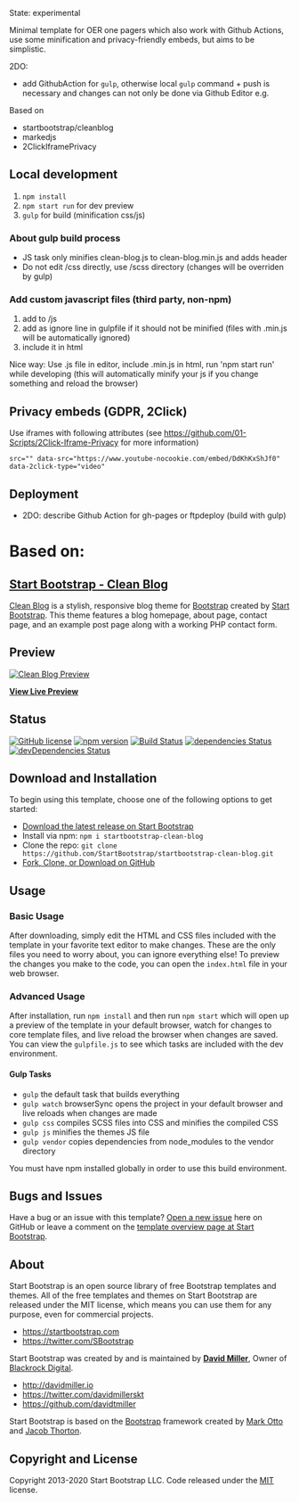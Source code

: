 
State: experimental

Minimal template for OER one pagers which also work with Github Actions, use some minification and privacy-friendly embeds, but aims to be simplistic.

2DO:
- add GithubAction for `gulp`, otherwise local `gulp` command + push is necessary and changes can not only be done via Github Editor e.g.

Based on
- startbootstrap/cleanblog
- markedjs
- 2ClickIframePrivacy

## Local development

1. `npm install`
2. `npm start run` for dev preview
3. `gulp` for build (minification css/js)

### About gulp build process

- JS task only minifies clean-blog.js to clean-blog.min.js and adds header
- Do not edit /css directly, use /scss directory (changes will be overriden by gulp)

### Add custom javascript files (third party, non-npm)

1. add to /js
2. add as ignore line in gulpfile if it should not be minified (files with .min.js will be automatically ignored)
3. include it in html

Nice way: Use .js file in editor, include .min.js in html, run 'npm start run' while developing (this will automatically minify your js if you change something and reload the browser)

## Privacy embeds (GDPR, 2Click)

Use iframes with following attributes (see https://github.com/01-Scripts/2Click-Iframe-Privacy for more information)
```
src="" data-src="https://www.youtube-nocookie.com/embed/DdKhKxShJf0" data-2click-type="video"
```

## Deployment

- 2DO: describe Github Action for gh-pages or ftpdeploy (build with gulp)

# Based on:

## [Start Bootstrap - Clean Blog](https://startbootstrap.com/themes/clean-blog/)

[Clean Blog](https://startbootstrap.com/themes/clean-blog/) is a stylish, responsive blog theme for [Bootstrap](https://getbootstrap.com/) created by [Start Bootstrap](https://startbootstrap.com/). This theme features a blog homepage, about page, contact page, and an example post page along with a working PHP contact form.

## Preview

[![Clean Blog Preview](https://startbootstrap.com/assets/img/screenshots/themes/clean-blog.png)](https://startbootstrap.github.io/startbootstrap-clean-blog/)

**[View Live Preview](https://startbootstrap.github.io/startbootstrap-clean-blog/)**

## Status

[![GitHub license](https://img.shields.io/badge/license-MIT-blue.svg)](https://raw.githubusercontent.com/StartBootstrap/startbootstrap-clean-blog/master/LICENSE)
[![npm version](https://img.shields.io/npm/v/startbootstrap-clean-blog.svg)](https://www.npmjs.com/package/startbootstrap-clean-blog)
[![Build Status](https://travis-ci.org/StartBootstrap/startbootstrap-clean-blog.svg?branch=master)](https://travis-ci.org/StartBootstrap/startbootstrap-clean-blog)
[![dependencies Status](https://david-dm.org/StartBootstrap/startbootstrap-clean-blog/status.svg)](https://david-dm.org/StartBootstrap/startbootstrap-clean-blog)
[![devDependencies Status](https://david-dm.org/StartBootstrap/startbootstrap-clean-blog/dev-status.svg)](https://david-dm.org/StartBootstrap/startbootstrap-clean-blog?type=dev)

## Download and Installation

To begin using this template, choose one of the following options to get started:

* [Download the latest release on Start Bootstrap](https://startbootstrap.com/themes/clean-blog/)
* Install via npm: `npm i startbootstrap-clean-blog`
* Clone the repo: `git clone https://github.com/StartBootstrap/startbootstrap-clean-blog.git`
* [Fork, Clone, or Download on GitHub](https://github.com/StartBootstrap/startbootstrap-clean-blog)

## Usage

### Basic Usage

After downloading, simply edit the HTML and CSS files included with the template in your favorite text editor to make changes. These are the only files you need to worry about, you can ignore everything else! To preview the changes you make to the code, you can open the `index.html` file in your web browser.

### Advanced Usage

After installation, run `npm install` and then run `npm start` which will open up a preview of the template in your default browser, watch for changes to core template files, and live reload the browser when changes are saved. You can view the `gulpfile.js` to see which tasks are included with the dev environment.

#### Gulp Tasks

* `gulp` the default task that builds everything
* `gulp watch` browserSync opens the project in your default browser and live reloads when changes are made
* `gulp css` compiles SCSS files into CSS and minifies the compiled CSS
* `gulp js` minifies the themes JS file
* `gulp vendor` copies dependencies from node_modules to the vendor directory

You must have npm installed globally in order to use this build environment.

## Bugs and Issues

Have a bug or an issue with this template? [Open a new issue](https://github.com/StartBootstrap/startbootstrap-clean-blog/issues) here on GitHub or leave a comment on the [template overview page at Start Bootstrap](https://startbootstrap.com/themes/clean-blog/).

## About

Start Bootstrap is an open source library of free Bootstrap templates and themes. All of the free templates and themes on Start Bootstrap are released under the MIT license, which means you can use them for any purpose, even for commercial projects.

* <https://startbootstrap.com>
* <https://twitter.com/SBootstrap>

Start Bootstrap was created by and is maintained by **[David Miller](http://davidmiller.io/)**, Owner of [Blackrock Digital](https://startbootstrap.io/).

* <http://davidmiller.io>
* <https://twitter.com/davidmillerskt>
* <https://github.com/davidtmiller>

Start Bootstrap is based on the [Bootstrap](https://getbootstrap.com/) framework created by [Mark Otto](https://twitter.com/mdo) and [Jacob Thorton](https://twitter.com/fat).

## Copyright and License

Copyright 2013-2020 Start Bootstrap LLC. Code released under the [MIT](https://github.com/StartBootstrap/startbootstrap-clean-blog/blob/gh-pages/LICENSE) license.

